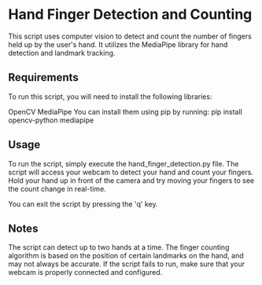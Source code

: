 # Hand Finger Detection and Counting
This script uses computer vision to detect and count the number of fingers held up by the user's hand. It utilizes the MediaPipe library for hand detection and landmark tracking.

## Requirements
To run this script, you will need to install the following libraries:

OpenCV
MediaPipe
You can install them using pip by running:
pip install opencv-python mediapipe

## Usage
To run the script, simply execute the hand_finger_detection.py file. The script will access your webcam to detect your hand and count your fingers. Hold your hand up in front of the camera and try moving your fingers to see the count change in real-time.

You can exit the script by pressing the 'q' key.

## Notes
The script can detect up to two hands at a time.
The finger counting algorithm is based on the position of certain landmarks on the hand, and may not always be accurate.
If the script fails to run, make sure that your webcam is properly connected and configured.

